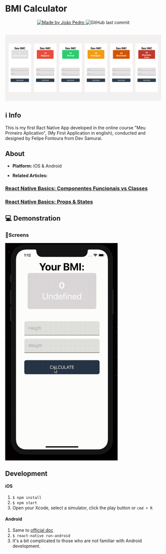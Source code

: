 # BMI Calculator

<p align="center">	
<a href="https://www.linkedin.com/in/jo%C3%A3o-pedro-cordeiro-a2b97319a/">
    <img alt="Made by João Pedro" src="https://img.shields.io/badge/made%20by-JoãoPedroCordeiro-%2304D361">
 </a>
    <img alt="GitHub last commit" src="https://img.shields.io/github/last-commit/5626pedro/whatsapp-chrome-extension">
 </a>
</p>
<br />


<img alt="WhatsApp Extension" title="#page1" src="./assets/page.png" >




## :information_source: Info
<p>
  This is my first Ract Native App developed in the online course "Meu Primeiro Aplicativo", (My First Application in english), conducted and designed by Felipe Fontoura from Dev Samurai.
</p>

## About 
* **Platform:** iOS & Android

* **Related Articles:** 
### [React Native Basics: Componentes Funcionais vs Classes](https://devsamurai.com.br/react-native-componentes-funcionais-vs-classes/)

### [React Native Basics: Props & States](https://devsamurai.com.br/react-native-basics-props-states/)

## 💻 Demonstration
### 📱Screens

<img alt="WhatsApp Extension" title="#page1" src="./assets/video.gif" height="700px" align="center"/>


## Development
#### iOS
1. `$ npm install`
3. `$ npm start`
4. Open your Xcode, select a simulator, click the play button or `cmd + R`

#### Android
1. Same to [official doc](http://facebook.github.io/react-native/docs/android-setup.html#content)
2. `$ react-native run-android`
3. It's a bit complicated to those who are not familiar with Android development.
